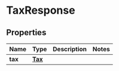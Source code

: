 

# TaxResponse


## Properties

| Name | Type | Description | Notes |
|------------ | ------------- | ------------- | -------------|
|**tax** | [**Tax**](Tax.md) |  |  |



